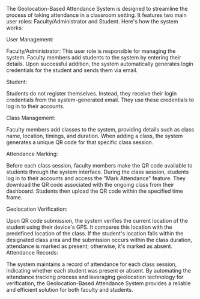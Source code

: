 The Geolocation-Based Attendance System is designed to streamline the process of taking attendance in a classroom setting. It features two main user roles: Faculty/Administrator and Student. Here's how the system works:

User Management:

Faculty/Administrator: This user role is responsible for managing the system. Faculty members add students to the system by entering their details. Upon successful addition,
the system automatically generates login credentials for the student and sends them via email.

Student:

Students do not register themselves. Instead, they receive their login credentials from the system-generated email. They use these credentials to log in to their accounts.

Class Management:

Faculty members add classes to the system, providing details such as class name, location, timings, and duration. When adding a class, the system generates a unique QR code for that specific class session.

Attendance Marking:

Before each class session, faculty members make the QR code available to students through the system interface.
During the class session, students log in to their accounts and access the "Mark Attendance" feature. They download the QR code associated with the ongoing class from their dashboard.
Students then upload the QR code within the specified time frame.

Geolocation Verification:

Upon QR code submission, the system verifies the current location of the student using their device's GPS.
It compares this location with the predefined location of the class.
If the student's location falls within the designated class area and the submission occurs within the class duration, attendance is marked as present; otherwise, it's marked as absent.
Attendance Records:

The system maintains a record of attendance for each class session, indicating whether each student was present or absent.
By automating the attendance tracking process and leveraging geolocation technology for verification, the Geolocation-Based Attendance System provides a reliable and efficient solution for both faculty and students.
